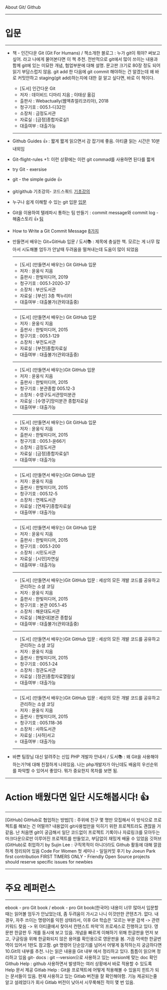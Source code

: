 About Git/ Github

***
# 입문
***
* 책 - 인간다운 Git (Git For Humans) / 책소개한 블로그 : 누가 git이 뭐야? 써보고 싶어. 라고 나에게 물어본다면 이 책 추천. 전반적으로 git에서 많이 쓰이는 내용과 함께 git에 있는 미묘한 개념, 협업부분에 대해 설명. 문고판 크기로 80장 정도 되어 읽기 부담스럽지 않음. git add 한 다음에 git commit 해야하는 건 알겠는데 왜 바로 커밋안하고 staging(git add)하는지에 대한 걸 알고 싶다면, 바로 이 책이다.
	+ [도서] 인간다운 Git
	+ 저자 : 데이비드 디마리 지음 ; 이태상 옮김
	+ 출판사 : Webactually(웹액츄얼리코리아), 2018
	+ 청구기호 : 005.1-디32인
	+ 소장처 : 금정도서관
	+ 자료실 : [금정]종합자료실1
	+ 대출여부 : 대출가능
	***
* Github Guides :+1: : 짧게 짧게 읽으면서 감 잡기에 좋음. 아티클 읽는 시간은 10분 내외임
* Git-flight-rules +1: 이런 상황에는 이런 git commad를 사용하면 된다를 짧게
* try Git - exersise
* git - the simple guide :+1:
* git/github 기초강의- 코드스쿼드
		[기초강의](https://edu.goorm.io/lecture/4661/git-and-github-%EC%9E%85%EB%AC%B8-by-%EC%BD%94%EB%93%9C%EC%8A%A4%EC%BF%BC%EB%93%9C)
* 누구나 쉽게 이해할 수 있는 git 입문
		[입문](https://backlog.com/git-tutorial/kr/)
		
* Git을 이용하여 텔레파시 통하는 팀 만들기 : commit message와 commit log - 해줌스토리 :+1:
		[팀](http://story.haezoom.com/?p=936)
* How to Write a Git Commit Message
[8가지](https://djkeh.github.io/articles/How-to-write-a-git-commit-message-kor/)
* 만들면서 배우는 Git+GitHub 입문 / 도서:books: : 제목에 충실한 책. 모르는 게 너무 많아서 시도해볼 엄두가 안날때 두려움을 떨쳐내는데 도움이 많이 되었음

	---
	+ [도서] (만들면서 배우는) Git GitHub 입문
	+ 저자 : 윤웅식 지음
	+ 출판사 : 한빛미디어, 2019
	+ 청구기호 : 005.1-2020-37
	+ 소장처 : 부산도서관
	+ 자료실 : [부산] 3층 책누리터
	+ 대출여부 : 대출불가(관외대출중)
	---
	+ [도서] (만들면서 배우는) Git GitHub 입문
	+ 저자 : 윤웅식 지음
	+ 출판사 : 한빛미디어, 2015
	+ 청구기호 : 005.1-129
	+ 소장처 : 부전도서관
	+ 자료실 : [부전]종합자료실
	+ 대출여부 : 대출불가(관외대출중)
	---
	+ [도서] (만들면서 배우는)Git GitHub 입문
	+ 저자 : 윤웅식 지음
	+ 출판사 : 한빛미디어, 2015
	+ 청구기호 : 분관종합 005.12-3
	+ 소장처 : 수영구도서관망미분관
	+ 자료실 : [수영구]망미분관 종합자료실
	+ 대출여부 : 대출가능
	---
	+	[도서] (만들면서 배우는) Git GitHub 입문
	+	저자 : 윤웅식 지음
	+	출판사 : 한빛미디어, 2015
	+	청구기호 : 005.1-윤66기
	+	소장처 : 금정도서관
	+	자료실 : [금정]종합자료실1
	+	대출여부 : 대출가능
	---
	+	[도서] (만들면서 배우는)Git GitHub 입문
	+	저자 : 윤웅식 지음
	+	출판사 : 한빛미디어, 2015
	+	청구기호 : 005.12-5
	+	소장처 : 연제도서관
	+	자료실 : [연제구]종합자료실
	+	대출여부 : 대출가능
	---
	+	[도서] (만들면서 배우는) Git GitHub 입문
	+	저자 : 윤웅식 지음
	+	출판사 : 한빛미디어, 2015
	+	청구기호 : 005.1-200
	+	소장처 : 시민도서관
	+	자료실 : [시민]자연실
	+	대출여부 : 대출가능
	---
	+	[도서] (만들면서 배우는)Git GitHub 입문 : 세상의 모든 개발 코드를 공유하고 관리하는 소셜 코딩
	+	저자 : 윤웅식 지음
	+	출판사 : 한빛미디어, 2015
	+	청구기호 : 본관 005.1-45
	+	소장처 : 해운대도서관
	+	자료실 : [해운대]본관 종합실
	+	대출여부 : 대출불가(관외대출중)
	---
	+	[도서] (만들면서 배우는)Git GitHub 입문 : 세상의 모든 개발 코드를 공유하고 관리하는 소셜 코딩
	+	저자 : 윤웅식 지음
	+	출판사 : 한빛미디어, 2015
	+	청구기호 : 005.1-24
	+	소장처 : 정관도서관
	+	자료실 : [정관]종합자료열람실
	+	대출여부 : 대출가능
	---
	+	[도서] (만들면서 배우는)Git GitHub 입문 : 세상의 모든 개발 코드를 공유하고 관리하는 소셜 코딩
	+	저자 : 윤웅식 지음
	+	출판사 : 한빛미디어, 2015
	+	청구기호 : 005.118-36
	+	소장처 : 사하도서관
	+	자료실 : [사하]서고
	+	대출여부 : 대출가능
	---
* 바쁜 팀장님 대신 알려주는 신입 PHP 개발자 안내서 / 도서:books: : 왜 Git을 사용해야하는가?에 대해 친절하게 나와있음. 나는 php개발자가 아닌데도 배움의 우선순위를 파악할 수 있어서 좋았다. 뭐가 중요한지 목차를 보면 됨.

***
# Action 배웠다면 일단 시도해봅시다! :+1:
***

[GitHub] GitHub로 협업하는 방법[1] : 주위에 친구 몇 명만 모집해서 이 방식으로 프로젝트를 해보는 건 어떨까? 내용없이 git사용법만을 익히기 위한 프로젝트라도 괜찮을 거 같음. 난 처음엔 git이 궁금해서 일단 코드없이 프로젝트 기록이나 자료링크를 모아두는 마크다운으로만 이루어진 프로젝트를 만들었고, 부담없이 재밌게 배울 수 있었음
깃허브(GitHub)로 취업하기 by Sujin Lee : 구직목적이 아니더라도 Github 활동에 대해 깔끔하게 정리되어 있음
Code For Women 첫 세미나 - 일일커밋 후기 by Joeun Park
first contribution
FIRST TIMERS ONLY - Friendly Open Source projects should reserve specific issues for newbies

***
# 주요 레퍼런스
***
ebook - pro Git book / ebook - pro Git book(한국어)
내용이 너무 많아서 입문할때는 읽어볼 엄두가 안났었는데, 좀 두려움이 가시고 나니 이것만한 콘텐츠가. 없다.
내 경우, 자주 쓰이는 명령어를 익힌 상태라서, 이후 Git 학습은 '모르는 부분 검색 -> 관련 키워드 찾음 -> 위 아티클에서 찾아서 컨텐스트 파악'의 프로세스로 진행하고 있다. 영문판 한글판 두 개를 동시에 보고 있음. 개념을 빠르게 이해하기 위해 한글판을 먼저 보고, 구글링을 위해 한글화되지 않은 용어를 확인용으로 영문판을 봄. 가끔 어색한 한글번역이 있어서 1판도 참고함.
git 명령어 단순암기를 넘어서 어떻게 동작하는지 궁금하다면 10.Git의 내부를 추천. 나는 읽은 내용을 Git 내부 에서 정리하고 있다. 틈틈이 읽으며 정리하고 있음
git- docs : git --version으로 사용하고 있는 version에 맞는 doc 확인
Github Help : github 사용하면서 발생하는 여러 상황에서 바로 적용할 수 있도록 Help 문서 제공
Gitlab Help : Git을 프로젝트에 어떻게 적용해볼 수 있을지 힌트가 되는 문서들이 있음. 현재 사용하고 있는 Gitlab 버전을 잘 확인해야함. 기능 제공되는줄 알고 설레었다가 회사 Gitlab 버전이 낮아서 시무룩해진 적이 몇 번 있음.